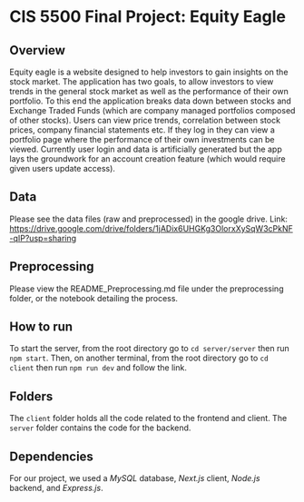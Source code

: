 # CIS 5500 Final Project: Equity Eagle

## Overview
Equity eagle is a website designed to help investors to gain insights on the stock market. The application has two goals, to allow investors to view trends in the general stock market as well as the performance of their own portfolio. To this end the application breaks data down between stocks and Exchange Traded Funds (which are company managed portfolios composed of other stocks). Users can view price trends, correlation between stock prices, company financial statements etc. If they log in they can view a portfolio page where the performance of their own investments can be viewed. Currently user login and data is artificially generated but the app lays the groundwork for an account creation feature (which would require given users update access). 

## Data
Please see the data files (raw and preprocessed) in the google drive. Link: https://drive.google.com/drive/folders/1jADix6UHGKg3OlorxXySqW3cPkNF-qIP?usp=sharing

## Preprocessing
Please view the README_Preprocessing.md file under the preprocessing folder, or the notebook detailing the process.

## How to run
To start the server, from the root directory go to `cd server/server` then run `npm start`.
Then, on another terminal, from the root directory go to `cd client` then run `npm run dev` and follow the link.

## Folders
The `client` folder holds all the code related to the frontend and client. The `server` folder contains the code for the backend.

## Dependencies
For our project, we used a _MySQL_ database, _Next.js_ client, _Node.js_ backend, and _Express.js_.